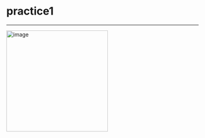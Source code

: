 # practice1

----------------------------------------

<img width="266" alt="image" src="https://user-images.githubusercontent.com/39526249/170663519-f085cdfa-2df4-4c3f-9526-e7fcfe71a4f3.png">
